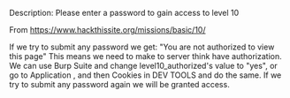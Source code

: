 Description:
Please enter a password to gain access to level 10

From <https://www.hackthissite.org/missions/basic/10/> 

If we try to submit any password we get:
"You are not authorized to view this page"
This means we need to make to server think have authorization. We can use Burp Suite and change level10_authorized's value to "yes", or go to Application , and then Cookies in DEV TOOLS and do the same.
If we try to submit any password again we will be granted access.
